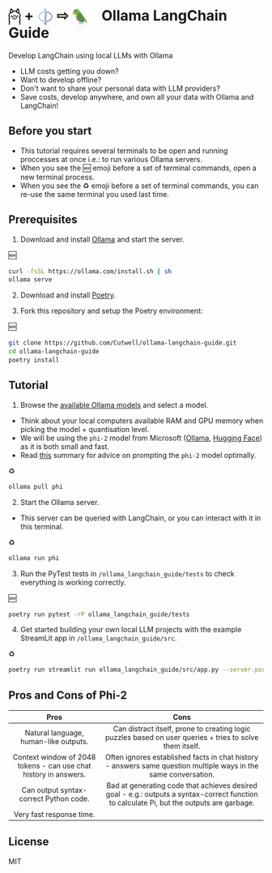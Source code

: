 # <img src="resources/ollama.png" style="height:32px;margin-bottom:-8px;"> + <img src="ollama_langchain_guide/src/phi.svg" style="height:32px;margin-bottom:-8px;"> ⇨ <img src="resources/langchain.png" style="height:32px;padding-right:20px;margin-bottom:-8px;"> Ollama LangChain Guide
 Develop LangChain using local LLMs with Ollama

* LLM costs getting you down?
* Want to develop offline?
* Don't want to share your personal data with LLM providers?
* Save costs, develop anywhere, and own all your data with Ollama and LangChain!

## Before you start

* This tutorial requires several terminals to be open and running proccesses at once i.e.: to run various Ollama servers.
* When you see the 🆕 emoji before a set of terminal commands, open a new terminal process.
* When you see the ♻️ emoji before a set of terminal commands, you can re-use the same terminal you used last time.

## Prerequisites

1. Download and install [Ollama](https://ollama.com/download) and start the server.

🆕
```sh
curl -fsSL https://ollama.com/install.sh | sh
ollama serve
```

2. Download and install [Poetry](https://python-poetry.org/docs/#installing-with-the-official-installer).

3. Fork this repository and setup the Poetry environment:

🆕
```sh
git clone https://github.com/Cutwell/ollama-langchain-guide.git
cd ollama-langchain-guide
poetry install
```

## Tutorial

1. Browse the [available Ollama models](https://ollama.com/library) and select a model.

* Think about your local computers available RAM and GPU memory when picking the model + quantisation level.
* We will be using the `phi-2` model from Microsoft ([Ollama](https://ollama.com/library/phi), [Hugging Face](https://huggingface.co/microsoft/phi-2)) as it is both small and fast.
* Read [this](https://www.promptingguide.ai/models/phi-2) summary for advice on prompting the `phi-2` model optimally.

♻️
```sh
ollama pull phi
```

2. Start the Ollama server.

* This server can be queried with LangChain, or you can interact with it in this terminal.

♻️
```sh
ollama run phi
```

3. Run the PyTest tests in `/ollama_langchain_guide/tests` to check everything is working correctly.

🆕
```sh
poetry run pytest -rP ollama_langchain_guide/tests
```

4. Get started building your own local LLM projects with the example StreamLit app in `/ollama_langchain_guide/src`.

♻️
```sh
poetry run streamlit run ollama_langchain_guide/src/app.py --server.port=8080
```

## Pros and Cons of Phi-2

|**Pros**|**Cons**|
|:---:|:---:|
|Natural language, human-like outputs.|Can distract itself, prone to creating logic puzzles based on user queries + tries to solve them itself.|
|Context window of 2048 tokens - can use chat history in answers.|Often ignores established facts in chat history - answers same question multiple ways in the same conversation.|
|Can output syntax-correct Python code.|Bad at generating code that achieves desired goal - e.g.: outputs a syntax-correct function to calculate Pi, but the outputs are garbage.|
|Very fast response time.||

## License
MIT

